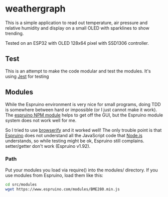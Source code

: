 # weathergraph

This is a simple application to read out temperature, air pressure and relative humidity
and display on a small OLED with sparklines to show trending.

Tested on an ESP32 with OLED 128x64 pixel with SSD1306 controller.

## Test

This is an attempt to make the code modular and test the modules.
It's using [Jest](https://facebook.github.io/jest/) for testing

## Modules

While the Espruino environment is very nice for small programs, doing TDD is somewhere between hard or impossible
(or I just cannot make it work). The [espruino NPM module](https://www.npmjs.com/package/espruino) helps to get off the GUI,
but the Espruino module system does not work well for me.

So I tried to use [browserify](https://www.npmjs.com/package/browserify) and it worked well!
The only trouble point is that [Espruino](http://www.espruino.com/) does not understand all
the JavaScript code that [Node.js](https://nodejs.org/en/) understands, so while testing might be ok,
Espruino still complains. setter/getter don't work (Espruino v1.92).

### Path

Put your modules you load via require() into the modules/ directory.
If you use modules from Espruino, load them like this:

```bash
cd src/modules
wget https://www.espruino.com/modules/BME280.min.js
```
